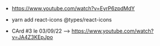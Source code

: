 - https://www.youtube.com/watch?v=EyrP6zpdMdY

- yarn add react-icons @types/react-icons

- CArd #3 le 03/09/22 --> https://www.youtube.com/watch?v=JA4Z3KEpJpo